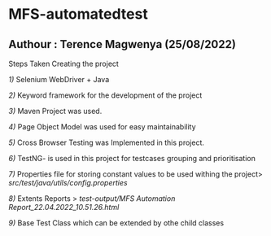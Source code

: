 # MFS-automatedtest
## Authour : Terence Magwenya (25/08/2022)
Steps Taken Creating the project 

*1)* Selenium WebDriver + Java 

*2)* Keyword framework for the development of the project

*3)* Maven Project was used.

*4)* Page Object Model was used for easy maintainability 

*5)* Cross Browser Testing was Implemented in this project.

*6)* TestNG- is used in this project for testcases grouping and prioritisation

*7)* Properties file for storing constant values to be used withing the project> *src/test/java/utils/config.properties* 

*8)* Extents Reports > *test-output/MFS Automation Report_22.04.2022_10.51.26.html*

*9)* Base Test Class which can be extended by othe child classes